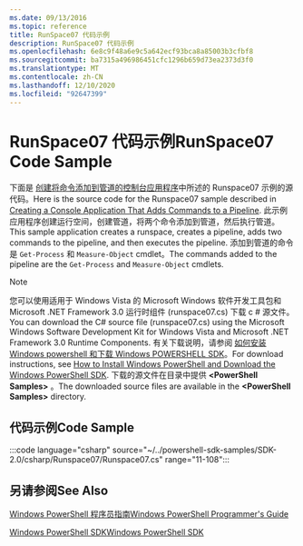 ```yaml
---
ms.date: 09/13/2016
ms.topic: reference
title: RunSpace07 代码示例
description: RunSpace07 代码示例
ms.openlocfilehash: 6e8c9f48a6e9c5a642ecf93bca8a85003b3cfbf8
ms.sourcegitcommit: ba7315a496986451cfc1296b659d73ea2373d3f0
ms.translationtype: MT
ms.contentlocale: zh-CN
ms.lasthandoff: 12/10/2020
ms.locfileid: "92647399"
---
```

# <a name="runspace07-code-sample"></a><span data-ttu-id="72d54-103">RunSpace07 代码示例</span><span class="sxs-lookup"><span data-stu-id="72d54-103">RunSpace07 Code Sample</span></span>

<span data-ttu-id="72d54-104">下面是 [创建将命令添加到管道的控制台应用程序](https://msdn.microsoft.com/01eb7808-e97b-4905-80be-9e2fa38c262e)中所述的 Runspace07 示例的源代码。</span><span class="sxs-lookup"><span data-stu-id="72d54-104">Here is the source code for the Runspace07 sample described in [Creating a Console Application That Adds Commands to a Pipeline](https://msdn.microsoft.com/01eb7808-e97b-4905-80be-9e2fa38c262e).</span></span>
<span data-ttu-id="72d54-105">此示例应用程序创建运行空间，创建管道，将两个命令添加到管道，然后执行管道。</span><span class="sxs-lookup"><span data-stu-id="72d54-105">This sample application creates a runspace, creates a pipeline, adds two commands to the pipeline, and then executes the pipeline.</span></span> <span data-ttu-id="72d54-106">添加到管道的命令是 `Get-Process` 和 `Measure-Object` cmdlet。</span><span class="sxs-lookup"><span data-stu-id="72d54-106">The commands added to the pipeline are the `Get-Process` and `Measure-Object` cmdlets.</span></span>

> [!NOTE]
> <span data-ttu-id="72d54-107">您可以使用适用于 Windows Vista 的 Microsoft Windows 软件开发工具包和 Microsoft .NET Framework 3.0 运行时组件 (runspace07.cs) 下载 c # 源文件。</span><span class="sxs-lookup"><span data-stu-id="72d54-107">You can download the C# source file (runspace07.cs) using the Microsoft Windows Software Development Kit for Windows Vista and Microsoft .NET Framework 3.0 Runtime Components.</span></span> <span data-ttu-id="72d54-108">有关下载说明，请参阅 [如何安装 Windows powershell 和下载 Windows POWERSHELL SDK](/powershell/scripting/developer/installing-the-windows-powershell-sdk)。</span><span class="sxs-lookup"><span data-stu-id="72d54-108">For download instructions, see [How to Install Windows PowerShell and Download the Windows PowerShell SDK](/powershell/scripting/developer/installing-the-windows-powershell-sdk).</span></span>
> <span data-ttu-id="72d54-109">下载的源文件在目录中提供 **\<PowerShell Samples>** 。</span><span class="sxs-lookup"><span data-stu-id="72d54-109">The downloaded source files are available in the **\<PowerShell Samples>** directory.</span></span>

## <a name="code-sample"></a><span data-ttu-id="72d54-110">代码示例</span><span class="sxs-lookup"><span data-stu-id="72d54-110">Code Sample</span></span>

:::code language="csharp" source="~/../powershell-sdk-samples/SDK-2.0/csharp/Runspace07/Runspace07.cs" range="11-108":::

## <a name="see-also"></a><span data-ttu-id="72d54-111">另请参阅</span><span class="sxs-lookup"><span data-stu-id="72d54-111">See Also</span></span>

[<span data-ttu-id="72d54-112">Windows PowerShell 程序员指南</span><span class="sxs-lookup"><span data-stu-id="72d54-112">Windows PowerShell Programmer's Guide</span></span>](./windows-powershell-programmer-s-guide.md)

[<span data-ttu-id="72d54-113">Windows PowerShell SDK</span><span class="sxs-lookup"><span data-stu-id="72d54-113">Windows PowerShell SDK</span></span>](../windows-powershell-reference.md)
